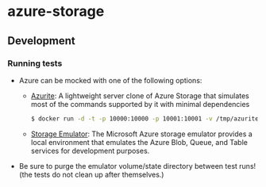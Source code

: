 # azure-storage

## Development

### Running tests

- Azure can be mocked with one of the following options:
  - [Azurite](https://github.com/Azure/Azurite): A lightweight server clone of Azure Storage that simulates most of the commands supported by it with minimal dependencies

    ```sh
    $ docker run -d -t -p 10000:10000 -p 10001:10001 -v /tmp/azurite:/opt/azurite/folder arafato/azurite
    ```

  - [Storage Emulator](https://docs.microsoft.com/en-ca/azure/storage/common/storage-use-emulator): The Microsoft Azure storage emulator provides a local environment that emulates the Azure Blob, Queue, and Table services for development purposes.

- Be sure to purge the emulator volume/state directory between test runs! (the tests do not clean up after themselves.)
